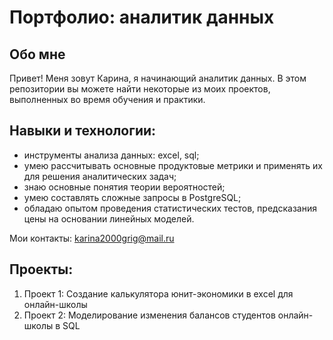 # Портфолио: аналитик данных

## Обо мне
Привет! Меня зовут Карина, я начинающий аналитик данных. В этом репозитории вы можете найти некоторые из моих проектов, выполненных во время обучения и практики. 

## Навыки и технологии:
- инструменты анализа данных: excel, sql;
- умею рассчитывать основные продуктовые метрики и применять их для решения аналитических задач;
- знаю основные понятия теории вероятностей;
- умею составлять сложные запросы в PostgreSQL;
- обладаю опытом проведения статистических тестов, предсказания цены на основании линейных моделей.

Мои контакты: karina2000grig@mail.ru

## Проекты:
1. Проект 1: Создание калькулятора юнит-экономики в excel для онлайн-школы
2. Проект 2: Моделирование изменения балансов студентов онлайн-школы в SQL
